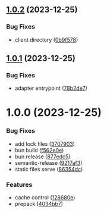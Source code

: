 ## [1.0.2](https://github.com/ido-pluto/astro-bun-adapter/compare/v1.0.1...v1.0.2) (2023-12-25)


### Bug Fixes

* client directory ([0b9f578](https://github.com/ido-pluto/astro-bun-adapter/commit/0b9f5785e705bcb535f470a556f211797ec201af))

## [1.0.1](https://github.com/ido-pluto/astro-bun-adapter/compare/v1.0.0...v1.0.1) (2023-12-25)


### Bug Fixes

* adapter entrypoint ([78b2de7](https://github.com/ido-pluto/astro-bun-adapter/commit/78b2de758e3b29bc5f2c64269c14d66499366c51))

# 1.0.0 (2023-12-25)


### Bug Fixes

* add lock files ([3707903](https://github.com/ido-pluto/astro-bun-adapter/commit/3707903ea872236b392d916d551a9a3d6d2d2438))
* bun build ([f562e0e](https://github.com/ido-pluto/astro-bun-adapter/commit/f562e0ef3e6bf25e23a521cd56d74b4881dc81eb))
* bun release ([877edc5](https://github.com/ido-pluto/astro-bun-adapter/commit/877edc5aee53ce8eec65525588e0ed3ff95cd443))
* semantic-release ([9217af3](https://github.com/ido-pluto/astro-bun-adapter/commit/9217af34b2038d6cfddf92c7e831870618a8c205))
* static files serve ([86354dc](https://github.com/ido-pluto/astro-bun-adapter/commit/86354dc256d2f0b096fb7d2a73fd88dfcab47605))


### Features

* cache control ([128680e](https://github.com/ido-pluto/astro-bun-adapter/commit/128680edf4aa96a339c8a174bcf162ebd9adcab3))
* prepack ([4034bb7](https://github.com/ido-pluto/astro-bun-adapter/commit/4034bb7a42b1d98dd0f749d47c15abedea0c1053))
